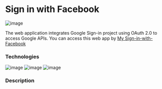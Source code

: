 # Sign in with Facebook
![image](https://github.com/firstneverrest/Sign-in-with-Google/blob/master/sign-in-with-Facebook-thumbnail.jpg)

The web application integrates Google Sign-in project using OAuth 2.0 to access Google APIs.
You can access this web app by [My Sign-in-with-Facebook](https://firstneverrest.github.io/Sign-in-with-Facebook/)

### Technologies
![image](https://img.shields.io/badge/HTML5-E34F26?style=for-the-badge&logo=html5&logoColor=white)
![image](https://img.shields.io/badge/CSS3-1572B6?style=for-the-badge&logo=css3&logoColor=white)
![image](https://img.shields.io/badge/JavaScript-F7DF1E?style=for-the-badge&logo=javascript&logoColor=black)

### Description